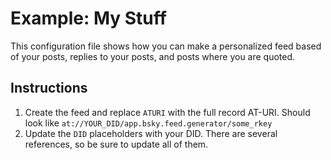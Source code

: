 # Example: My Stuff

This configuration file shows how you can make a personalized feed based of your posts, replies to your posts, and posts where you are quoted.

## Instructions

1. Create the feed and replace `ATURI` with the full record AT-URI. Should look like `at://YOUR_DID/app.bsky.feed.generator/some_rkey`
2. Update the `DID` placeholders with your DID. There are several references, so be sure to update all of them.

